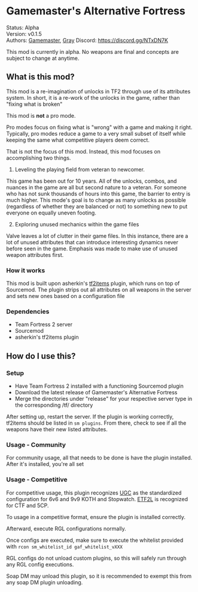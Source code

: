 # Gamemaster's Alternative Fortress
Status: Alpha  
Version: v0.1.5  
Authors: [Gamemaster](https://steamcommunity.com/id/gamemaster1379), [Gray](https://steamcommunity.com/id/exercisesincynicism/)
Discord: https://discord.gg/NTxDN7K

This mod is currently in alpha. No weapons are final and concepts are subject to change at anytime.

## What is this mod?

This mod is a re-imagination of unlocks in TF2 through use of its attributes system. In short, it is a re-work of the unlocks in the game, rather than "fixing what is broken"

This mod is **not** a pro mode.

Pro modes focus on fixing what is "wrong" with a game and making it right. Typically, pro modes reduce a game to a very small subset of itself while keeping the same what competitive players deem correct.

That is not the focus of this mod. Instead, this mod focuses on accomplishing two things.

1) Leveling the playing field from veteran to newcomer.

This game has been out for 10 years. All of the unlocks, combos, and nuances in the game are all but second nature to a veteran. For someone who has not sunk thousands of hours into this game, the barrier to entry is much higher. This mode's goal is to change as many unlocks as possible (regardless of whether they are balanced or not) to something new to put everyone on equally uneven footing.

2) Exploring unused mechanics within the game files

Valve leaves a lot of clutter in their game files. In this instance, there are a lot of unused attributes that can introduce interesting dynamics never before seen in the game. Emphasis was made to make use of unused weapon attributes first.

### How it works

This mod is built upon asherkin's [tf2items](https://forums.alliedmods.net/showthread.php?t=115100) plugin, which runs on top of Sourcemod. The plugin strips out all attributes on all weapons in the server and sets new ones based on a configuration file


### Dependencies

- Team Fortress 2 server
- Sourcemod
- asherkin's tf2items plugin

## How do I use this?


### Setup

- Have Team Fortress 2 installed with a functioning Sourcemod plugin
- Download the latest release of Gamemaster's Alternative Fortress
- Merge the directories under "release" for your respective server type in the corresponding /tf/ directory

After setting up, restart the server. If the plugin is working correctly, tf2items should be listed in `sm plugins`. From there, check to see if all the weapons have their new listed attributes.

### Usage - Community

For community usage, all that needs to be done is have the plugin installed. After it's installed, you're all set

### Usage - Competitive

For competitive usage, this plugin recognizes [UGC](https://www.ugcleague.com/files_tf2h.cfm) as the standardized configuration for 6v6 and 9v9 KOTH and Stopwatch. [ETF2L](http://etf2l.org/rules/configs/) is recognized for CTF and 5CP.

To usage in a competitive format, ensure the plugin is installed correctly.

Afterward, execute RGL configurations normally.

Once configs are executed, make sure to execute the whitelist provided with `rcon sm_whitelist_id gaf_whitelist_vXXX`

RGL configs do not unload custom plugins, so this will safely run through any RGL config executions. 

Soap DM may unload this plugin, so it is recommended to exempt this from any soap DM plugin unloading.




